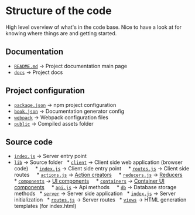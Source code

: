 # Structure of the code

High level overview of what's in the code base. Nice to have a look at for
knowing where things are and getting started.

## Documentation

  * [`README.md`](https://github.com/joakin/loot-ui/tree/master/README.md) → Project documentation main page
  * [`docs`](https://github.com/joakin/loot-ui/tree/master/docs) → Project docs

## Project configuration

  * [`package.json`](https://github.com/joakin/loot-ui/tree/master/package.json) → npm project configuration
  * [`book.json`](https://github.com/joakin/loot-ui/tree/master/book.json) → Documentation generator config
  * [`webpack`](https://github.com/joakin/loot-ui/tree/master/lib/server/webpack) → Webpack configuration files
  * [`public`](https://github.com/joakin/loot-ui/tree/master/lib/server/public) → Compiled assets folder

## Source code

  * [`index.js`](https://github.com/joakin/loot-ui/tree/master/index.js) → Server entry point
  * [`lib`](https://github.com/joakin/loot-ui/tree/master/lib) → Source folder
    * [`client`](https://github.com/joakin/loot-ui/tree/master/lib/client) → Client side web application (browser code)
      * [`index.js`](https://github.com/joakin/loot-ui/tree/master/lib/client/index.js) → Client side entry point
      * [`routes.js`](https://github.com/joakin/loot-ui/tree/master/lib/client/routes.js) → Client side routes
      * [`actions.js`](https://github.com/joakin/loot-ui/tree/master/lib/client/actions.js) → [Action creators](http://redux.js.org/docs/basics/Actions.html)
      * [`reducers.js`](https://github.com/joakin/loot-ui/tree/master/lib/client/reducers.js) → [Reducers](http://redux.js.org/docs/basics/Reducers.html)
      * [`components`](https://github.com/joakin/loot-ui/tree/master/lib/client/components) → [UI components](https://facebook.github.io/react/docs/tutorial.html#your-first-component)
      * [`containers`](https://github.com/joakin/loot-ui/tree/master/lib/client/containers) → [Container UI components](http://redux.js.org/docs/basics/UsageWithReact.html#container-and-presentational-components)
      * [`api.js`](https://github.com/joakin/loot-ui/tree/master/lib/client/api.js) → Api methods
      * [`db`](https://github.com/joakin/loot-ui/tree/master/lib/client/db) → Database storage methods
    * [`server`](https://github.com/joakin/loot-ui/tree/master/lib/server) → Server side application
        * [`index.js`](https://github.com/joakin/loot-ui/tree/master/lib/server/index.js) → Server initialization
        * [`routes.js`](https://github.com/joakin/loot-ui/tree/master/lib/server/routes.js) → Server routes
        * [`views`](https://github.com/joakin/loot-ui/tree/master/lib/server/views) → HTML generation templates (for index.html)
